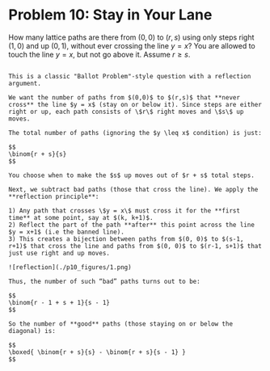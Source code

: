 # Problem 10: Stay in Your Lane

How many lattice paths are there from $(0, 0)$ to $(r, s)$ using only steps right $(1, 0)$ and up $(0, 1)$, without ever crossing the line $y = x$?
You are allowed to touch the line $y = x$, but not go above it.
Assume $r \geq s$.

```{dropdown} Click to show solution

This is a classic "Ballot Problem"-style question with a reflection argument.

We want the number of paths from $(0,0)$ to $(r,s)$ that **never cross** the line $y = x$ (stay on or below it). Since steps are either right or up, each path consists of \$r\$ right moves and \$s\$ up moves.

The total number of paths (ignoring the $y \leq x$ condition) is just:

$$
\binom{r + s}{s}
$$

You choose when to make the $s$ up moves out of $r + s$ total steps.

Next, we subtract bad paths (those that cross the line). We apply the **reflection principle**:

1) Any path that crosses \$y = x\$ must cross it for the **first time** at some point, say at $(k, k+1)$.
2) Reflect the part of the path **after** this point across the line $y = x+1$ (i.e the banned line).
3) This creates a bijection between paths from $(0, 0)$ to $(s-1, r+1)$ that cross the line and paths from $(0, 0)$ to $(r-1, s+1)$ that just use right and up moves. 

![reflection](./p10_figures/1.png)

Thus, the number of such “bad” paths turns out to be:

$$
\binom{r - 1 + s + 1}{s - 1}
$$

So the number of **good** paths (those staying on or below the diagonal) is:

$$
\boxed{ \binom{r + s}{s} - \binom{r + s}{s - 1} }
$$
